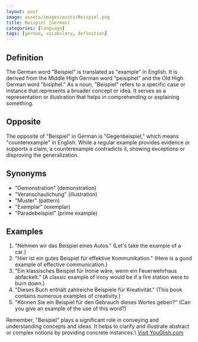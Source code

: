 ```yaml
---
layout: post
image: assets/images/posts/Beispiel.png
title: Beispiel [German]
categories: [language]
tags: [german, vocabulary, definition]
---
```


## Definition

The German word "Beispiel" is translated as "example" in English. It is derived from the Middle High German word "peisiphel" and the Old High German word "bisiphel." As a noun, "Beispiel" refers to a specific case or instance that represents a broader concept or idea. It serves as a representation or illustration that helps in comprehending or explaining something.

## Opposite

The opposite of "Beispiel" in German is "Gegenbeispiel," which means "counterexample" in English. While a regular example provides evidence or supports a claim, a counterexample contradicts it, showing exceptions or disproving the generalization.

## Synonyms

- "Demonstration" (demonstration)
- "Veranschaulichung" (illustration)
- "Muster" (pattern)
- "Exemplar" (exemplar)
- "Paradebeispiel" (prime example)

## Examples

1. "Nehmen wir das Beispiel eines Autos." (Let's take the example of a car.)
2. "Hier ist ein gutes Beispiel für effektive Kommunikation." (Here is a good example of effective communication.)
3. "Ein klassisches Beispiel für Ironie wäre, wenn ein Feuerwehrhaus abfackelt." (A classic example of irony would be if a fire station were to burn down.)
4. "Dieses Buch enthält zahlreiche Beispiele für Kreativität." (This book contains numerous examples of creativity.)
5. "Können Sie ein Beispiel für den Gebrauch dieses Wortes geben?" (Can you give an example of the use of this word?)

Remember, "Beispiel" plays a significant role in conveying and understanding concepts and ideas. It helps to clarify and illustrate abstract or complex notions by providing concrete instances.\ <a id="yg-widget-0" class="youglish-widget" data-query="Beispiel" data-lang="german" data-components="8412" data-auto-start="0" data-bkg-color="theme_light" data-title="How%20to%20pronounce%20Beispiel%20in%20German"  rel="nofollow" href="https://youglish.com">Visit YouGlish.com</a><script async src="https://youglish.com/public/emb/widget.js" charset="utf-8"></script>